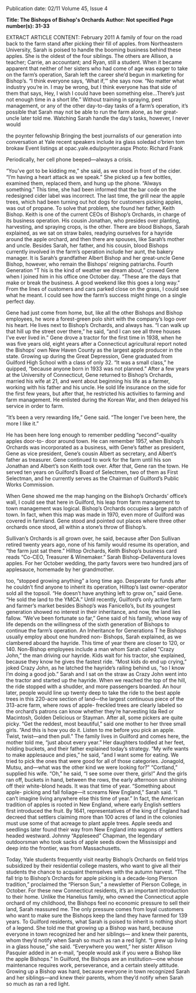 Publication date: 02/11
Volume 45, Issue 4

**Title: The Bishops of Bishop's Orchards**
**Author: Not specified**
**Page number(s): 31-33**

EXTRACT ARTICLE CONTENT:
February 2011
A family of four on the road back to 
the farm stand after picking their fill 
of apples. 
from Northeastern University, Sarah 
is poised to handle the booming 
business behind these apples. 
She is the oldest of the 
four siblings. The others are Allison, 
a teacher; Carrie, an accountant; 
and Ryan, still a student. When it 
became apparent that neither of 
her sisters who had come of age was 
eager to take on the farm’s operation, 
Sarah left the career she’d begun in 
marketing for Bishop’s. “I think 
everyone says, ‘What if,’” she says 
now. “No matter what industry 
you’re in. I may be wrong, but I 
think everyone has that side of them 
that says, Hey, I wish I could have 
been something else…There’s just 
not enough time in a short life.” 
Without 
training 
in 
spraying, pest management, or any 
of the other day-to-day tasks of a 
farm’s operation, it’s possible that 
Sarah may not be able to run the 
farm alone, as her great-uncle later 
told me. Watching Sarah handle the 
day’s tasks, however, I never would


the poynter fellowship
Bringing the best journalists of our generation into conversation at Yale
recent speakers include
     ira glass             soledad o’brien          tom brokaw
       Event listings at opac.yale.edu/poynter.aspx
Photo: Richard Frank


Periodically, her cell 
phone beeped—always a crisis. 	
	
“You’ve got to be kidding 
me,” she said, as we stood in front of 
the cider. “I’m having a heart attack 
as we speak.” She picked up a few 
bottles, examined them, replaced 
them, and hung up the phone. 
“Always something.” This time, she 
had been informed that the bar code 
on the redesigned cider label was 
incorrect. The last time, the grill 
near the apple trees, which had been 
turning out hot dogs for customers 
picking apples, was out of propane. 
To solve that problem, she found 
her father, Keith Bishop. Keith is 
one of the current CEOs of Bishop’s 
Orchards, in charge of its business 
operation. His cousin Jonathan, who 
presides over planting, harvesting, 
and spraying crops, is the other.
There are blood Bishops, 
Sarah explained, as we sat on straw 
bales, readying ourselves for a 
hayride around the apple orchard, 
and then there are spouses, like 
Sarah’s mother and uncle. Besides 
Sarah, her father, and his cousin, 
blood Bishops currently involved 
in the farm’s operation include 
her aunt, the bakery manager. It is 
Sarah’s grandfather Albert Bishop 
and her great-uncle Gene Bishop, 
however, who remain the Bishops’ 
reigning patriarchs.
Fourth Generation
“T
his is the kind of weather we 
dream about,” crowed Gene 
when I joined him in his office one 
October day. “These are the days 
that make or break the business. A 
good weekend like this goes a long 
way.” From the lines of customers 
and cars parked close on the grass, I 
could see what he meant. I could see 
how the farm’s success might hinge 
on a single perfect day.
	
Gene had just come from 
home, but, like all the other Bishops 
and Bishop employees, he wore 
a forest-green polo shirt with the 
company’s logo over his heart. He 
lives next to Bishop’s Orchards, and 
always has. “I can walk up that hill 
up the street over there,” he said, 
“and I can see all three houses I’ve 
ever lived in.” Gene drove a tractor 
for the first time in 1938, when he 
was five years old, eight years after 
a Connecticut agricultural report 
noted the Bishops’ own New Haven 
County as the largest apple producer 
in the state.
Growing up during the 
Great Depression, Gene graduated 
from Guilford High School with 
a class of only 32. “It was a small 
class,” he quipped, “because anyone 
born in 1933 was not planned.” 
After a few years at the University 
of Connecticut, Gene returned to 
Bishop’s Orchards, married his wife 
at 21, and went about beginning his 
life as a farmer, working with his 
father and his uncle. He sold life 
insurance on the side for the first few 
years, but after that, he restricted 
his activities to farming and farm 
management. He enlisted during 
the Korean War, and then delayed 
his service in order to farm.
	
“It’s been a very rewarding 
life,” Gene said. “The longer I’ve 
been here, the more I like it.” 
	
He has been here long 
enough to remember peddling 
“second”-quality apples door-to-
door around town. He can remember 
1957, when Bishop’s Orchards was 
incorporated as a business, with 
Gene’s father as president, Gene as 
vice president, Gene’s cousin Albert 
as secretary, and Albert’s father as 
treasurer. Gene continued to work 
for the farm until his son Jonathan 
and Albert’s son Keith took over. 
After that, Gene ran the town. He 
served ten years on Guilford’s Board 
of Selectmen, two of them as First 
Selectman, and he currently serves 
as the Chairman of Guilford’s Public 
Works Commission. 
	
When Gene showed me 
the map hanging on the Bishop’s 
Orchards’ office’s wall, I could 
see that here in Guilford, his leap 
from farm management to town 
management was logical. Bishop’s 
Orchards occupies a large patch 
of town. In fact, when this map 
was made in 1970, even more of 
Guilford was covered in farmland. 
Gene stood and pointed out places 
where three other orchards once 
stood, all within a stone’s throw of 
Bishop’s.
	
Sullivan’s Orchards is all 
grown over, he said, because after 
Don Sullivan retired twenty years 
ago, none of his family would 
resume its operation, and “the farm 
just sat there.” Hilltop Orchards, 
Keith Bishop’s 
business card reads 
“Co-CEO, Treasurer 
& Winemaker.”
Sarah 
Bishop-Dellaventura 
loves apples. For her 
October wedding, the 
party favors were two 
hundred jars of 
applesauce, 
homemade by her 
grandmother.


too, “stopped growing anything” a 
long time ago. Desperate for funds 
after he couldn’t find anyone to 
inherit its operation, Hilltop’s last 
owner-operator sold all the topsoil. 
“He doesn’t have anything left to 
grow on,” said Gene. “He sold the 
land to the YMCA.” Until recently, 
Guilford’s only active farm and 
farmer’s market besides Bishop’s 
was Fanicello’s, but its youngest 
generation showed no interest in 
their inheritance, and now, the land 
lies fallow. 
“We’ve 
been 
fortunate 
so far,” Gene said of his family, 
whose way of life depends on the 
willingness of the sixth generation 
of Bishops to continue the farm’s 
operation.
An Inheritance for Generations
T
he Bishops usually employ 
about 
one 
hundred 
non-
Bishops, Sarah explained, as we 
clambered aboard the hayride. This 
time of year there are closer to 120, 
or 140. Non-Bishop employees 
include a man whom Sarah called 
“Crazy John,” the man driving our 
hayride. Kids wait for his tractor, 
she explained, because they know he 
gives the fastest ride. “Most kids do 
end up crying,” joked Crazy John, 
as he latched the hayride’s railing 
behind us, “so I know I’m doing a 
good job.” Sarah and I sat on the 
straw as Crazy John went into the 
tractor and started up the hayride. 
When we reached the top 
of the hill, the ride stopped with 
a shudder, and more passengers 
boarded. An hour later, people 
would line up twenty deep to take 
the ride to the best apple trees in 
this 220-acre section of land—the 
largest continuous piece of the 
313-acre farm, where rows of apple-
freckled trees are clearly labeled 
so the orchard’s patrons can know 
whether they’re harvesting Ida Red 
or Macintosh, Golden Delicious or 
Stayman. After all, some pickers are 
quite picky. 
“Get the reddest, most 
beautiful,” said one mother to her 
three small girls. “And this is how 
you do it. Listen to me before you 
pick an apple. Twist, twist—and 
then pull.” The family lives in 
Guilford and comes here, the mother 
told me, “just about every year.” 
Her daughters toddled at her feet, 
holding buckets, and their father 
explained today’s strategy. “My wife 
wants to make applesauce and pies,” 
he said, “and I want some for eating. 
We tried to pick the ones that were 
good for all of those categories. 
Jonagold, Mutsu, and—what was 
the other kind we were looking for?” 
“Cortland,” supplied his 
wife. 
“Oh,” he said, “I see some 
over there, girls!” And the girls 
ran off, buckets in hand, between 
the rows, the early afternoon sun 
shining off their white-blond heads. 
It was that time of year. 
“Something about apple-
picking and fall foliage—it screams 
New England,” Sarah said. “I can’t 
imagine living anywhere else this 
time of year.” In fact, the American 
tradition of apples is rooted in 
New England, where early English 
settlers first introduced the fruit. By 
1641, representatives of the king of 
England had decreed that settlers 
claiming more than 100 acres of 
land in the colonies must use some 
of that acreage to plant apple trees. 
Apple seeds and seedlings later found 
their way from New England into 
wagons of settlers headed westward. 
Johnny 
“Appleseed” 
Chapman, 
the legendary outdoorsman who 
took sacks of apple seeds down 
the Mississippi and deep into the 
frontier, was from Massachusetts. 
	
Today, 
Yale 
students 
frequently visit nearby Bishop’s 
Orchards on field trips subsidized by 
their residential college masters, who 
want to give all their students the 
chance to acquaint themselves with 
the autumn harvest. “The fall trip to 
Bishop’s Orchards for apple picking 
is a decade-long Pierson tradition,” 
proclaimed the “Pierson Sun,” a 
newsletter of Pierson College, in 
October. For these new Connecticut 
residents, 
it’s 
an 
important 
introduction to their home.
Unlike 
the 
Hanelius 
family, who owned the Connecticut 
apple orchard of my childhood, the 
Bishops feel no economic pressure to 
sell their land, Sarah reassured me. 
The only pressure comes from loyal 
customers who want to make sure 
the Bishops keep the land they have 
farmed for 139 years. To Guilford 
residents, what Sarah is poised to 
inherit is nothing short of a legend. 
She told me that growing up a Bishop 
was hard, because everyone in town 
recognized her and her siblings—
and knew their parents, whom 
they’d notify when Sarah so much as 
ran a red light. “I grew up living in 
a glass house,” she said. “Everywhere 
you went,” her sister Allison 
Pasquier added in an e-mail, “people 
would ask if you were a Bishop like 
the apple Bishops.” In Guilford, the 
Bishops are an institution—one 
whose maintenance requires work, 
perseverance, and a certain steely 
attitude.
Growing up a Bishop 
was hard, because 
everyone in town 
recognized Sarah and 
her siblings—and 
knew their parents, 
whom they’d notify 
when Sarah so much 
as ran a red light.